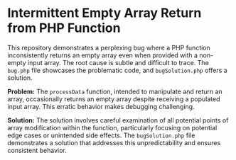 # Intermittent Empty Array Return from PHP Function

This repository demonstrates a perplexing bug where a PHP function inconsistently returns an empty array even when provided with a non-empty input array. The root cause is subtle and difficult to trace.  The `bug.php` file showcases the problematic code, and `bugSolution.php` offers a solution.

**Problem:** The `processData` function, intended to manipulate and return an array, occasionally returns an empty array despite receiving a populated input array. This erratic behavior makes debugging challenging. 

**Solution:** The solution involves careful examination of all potential points of array modification within the function, particularly focusing on potential edge cases or unintended side effects. The `bugSolution.php` file demonstrates a solution that addresses this unpredictability and ensures consistent behavior.